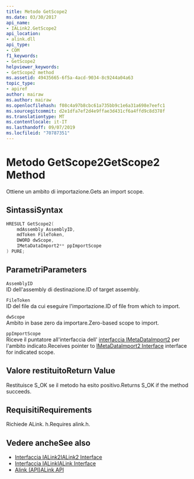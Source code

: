 ```yaml
---
title: Metodo GetScope2
ms.date: 03/30/2017
api_name:
- IALink2.GetScope2
api_location:
- alink.dll
api_type:
- COM
f1_keywords:
- GetScope2
helpviewer_keywords:
- GetScope2 method
ms.assetid: 49435665-6f5a-4acd-9034-8c9244a04a63
topic_type:
- apiref
author: mairaw
ms.author: mairaw
ms.openlocfilehash: f08c4a97b8cbc61a735bb9c1e6a31a698e7eefc1
ms.sourcegitcommit: d2e1dfa7ef2d4e9ffae3d431cf6a4ffd9c8d378f
ms.translationtype: MT
ms.contentlocale: it-IT
ms.lasthandoff: 09/07/2019
ms.locfileid: "70787351"
---
```

# <a name="getscope2-method"></a><span data-ttu-id="09a56-102">Metodo GetScope2</span><span class="sxs-lookup"><span data-stu-id="09a56-102">GetScope2 Method</span></span>
<span data-ttu-id="09a56-103">Ottiene un ambito di importazione.</span><span class="sxs-lookup"><span data-stu-id="09a56-103">Gets an import scope.</span></span>  
  
## <a name="syntax"></a><span data-ttu-id="09a56-104">Sintassi</span><span class="sxs-lookup"><span data-stu-id="09a56-104">Syntax</span></span>  
  
```cpp  
HRESULT GetScope2(  
    mdAssembly AssemblyID,  
    mdToken FileToken,  
    DWORD dwScope,  
    IMetaDataImport2** ppImportScope  
) PURE;   
```  
  
## <a name="parameters"></a><span data-ttu-id="09a56-105">Parametri</span><span class="sxs-lookup"><span data-stu-id="09a56-105">Parameters</span></span>  
 `AssemblyID`  
 <span data-ttu-id="09a56-106">ID dell'assembly di destinazione.</span><span class="sxs-lookup"><span data-stu-id="09a56-106">ID of target assembly.</span></span>  
  
 `FileToken`  
 <span data-ttu-id="09a56-107">ID del file da cui eseguire l'importazione.</span><span class="sxs-lookup"><span data-stu-id="09a56-107">ID of file from which to import.</span></span>  
  
 `dwScope`  
 <span data-ttu-id="09a56-108">Ambito in base zero da importare.</span><span class="sxs-lookup"><span data-stu-id="09a56-108">Zero-based scope to import.</span></span>  
  
 `ppImportScope`  
 <span data-ttu-id="09a56-109">Riceve il puntatore all'interfaccia dell' [interfaccia IMetaDataImport2](../metadata/imetadataimport2-interface.md) per l'ambito indicato.</span><span class="sxs-lookup"><span data-stu-id="09a56-109">Receives pointer to [IMetaDataImport2 Interface](../metadata/imetadataimport2-interface.md) interface for indicated scope.</span></span>  
  
## <a name="return-value"></a><span data-ttu-id="09a56-110">Valore restituito</span><span class="sxs-lookup"><span data-stu-id="09a56-110">Return Value</span></span>  
 <span data-ttu-id="09a56-111">Restituisce S_OK se il metodo ha esito positivo.</span><span class="sxs-lookup"><span data-stu-id="09a56-111">Returns S_OK if the method succeeds.</span></span>  
  
## <a name="requirements"></a><span data-ttu-id="09a56-112">Requisiti</span><span class="sxs-lookup"><span data-stu-id="09a56-112">Requirements</span></span>  
 <span data-ttu-id="09a56-113">Richiede ALink. h.</span><span class="sxs-lookup"><span data-stu-id="09a56-113">Requires alink.h.</span></span>  
  
## <a name="see-also"></a><span data-ttu-id="09a56-114">Vedere anche</span><span class="sxs-lookup"><span data-stu-id="09a56-114">See also</span></span>

- [<span data-ttu-id="09a56-115">Interfaccia IALink2</span><span class="sxs-lookup"><span data-stu-id="09a56-115">IALink2 Interface</span></span>](ialink2-interface.md)
- [<span data-ttu-id="09a56-116">Interfaccia IALink</span><span class="sxs-lookup"><span data-stu-id="09a56-116">IALink Interface</span></span>](ialink-interface.md)
- [<span data-ttu-id="09a56-117">Alink (API)</span><span class="sxs-lookup"><span data-stu-id="09a56-117">ALink API</span></span>](index.md)
